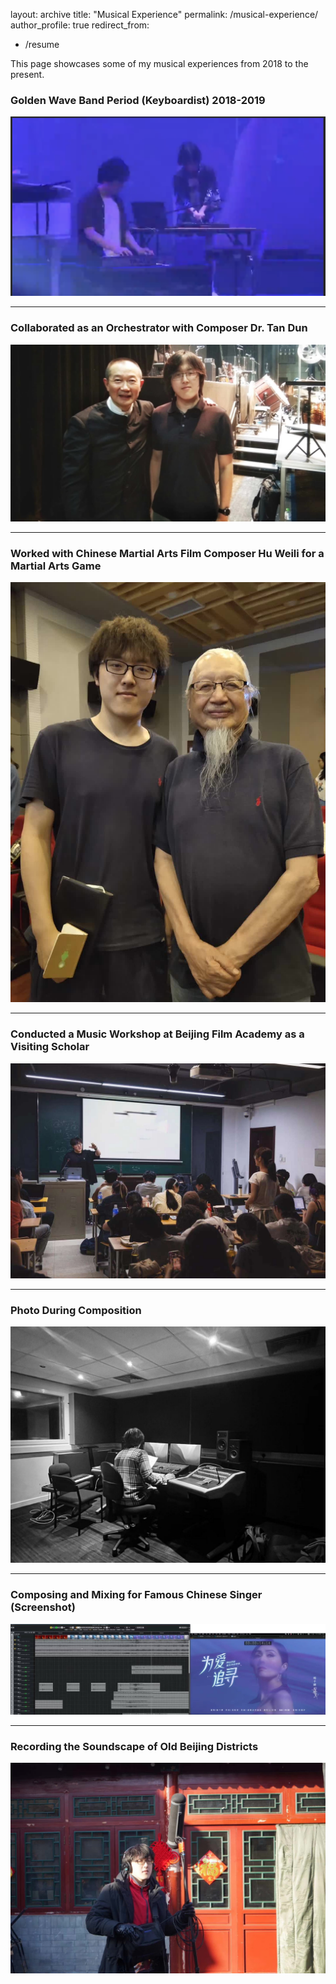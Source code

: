 layout: archive
title: "Musical Experience"
permalink: /musical-experience/
author_profile: true
redirect_from:
  - /resume

This page showcases some of my musical experiences from 2018 to the present.

### Golden Wave Band Period (Keyboardist) 2018-2019  
![Golden Wave Band](https://github.com/Jingrui99/Jingrui-Han.github.io/blob/master/images/Piano1.png?raw=true)

---

### Collaborated as an Orchestrator with Composer Dr. Tan Dun  
![Collaboration with Dr. Tan Dun](https://github.com/Jingrui99/Jingrui-Han.github.io/blob/master/images/Jingrui%202.jpg?raw=true)

---

### Worked with Chinese Martial Arts Film Composer Hu Weili for a Martial Arts Game  
![Martial Arts Game Composition](https://github.com/Jingrui99/Jingrui-Han.github.io/blob/master/images/Jingrui%203.jpg?raw=true)

---

### Conducted a Music Workshop at Beijing Film Academy as a Visiting Scholar  
![Music Workshop](https://github.com/Jingrui99/Jingrui-Han.github.io/blob/master/images/112.jpg?raw=true)

---

### Photo During Composition  
![Composition Photo](https://github.com/Jingrui99/Jingrui-Han.github.io/blob/master/images/Jingrui8.jpg?raw=true)

---

### Composing and Mixing for Famous Chinese Singer (Screenshot)  
![Mixing for Chinese Singer](https://github.com/Jingrui99/Jingrui-Han.github.io/blob/master/images/Jingrui6.jpg?raw=true)

---
### Recording the Soundscape of Old Beijing Districts  
![Beijing Soundscape](https://github.com/Jingrui99/Jingrui-Han.github.io/blob/master/images/114.jpg?raw=true)
